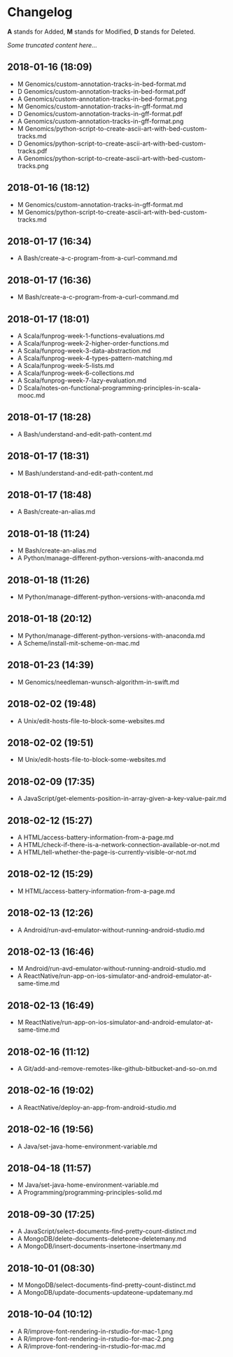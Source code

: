 # Changelog

__A__ stands for Added, __M__ stands for Modified, __D__ stands for Deleted.

_Some truncated content here..._

## 2018-01-16 (18:09)
* M  Genomics/custom-annotation-tracks-in-bed-format.md
* D  Genomics/custom-annotation-tracks-in-bed-format.pdf
* A  Genomics/custom-annotation-tracks-in-bed-format.png
* M  Genomics/custom-annotation-tracks-in-gff-format.md
* D  Genomics/custom-annotation-tracks-in-gff-format.pdf
* A  Genomics/custom-annotation-tracks-in-gff-format.png
* M  Genomics/python-script-to-create-ascii-art-with-bed-custom-tracks.md
* D  Genomics/python-script-to-create-ascii-art-with-bed-custom-tracks.pdf
* A  Genomics/python-script-to-create-ascii-art-with-bed-custom-tracks.png

## 2018-01-16 (18:12)
* M  Genomics/custom-annotation-tracks-in-gff-format.md
* M  Genomics/python-script-to-create-ascii-art-with-bed-custom-tracks.md

## 2018-01-17 (16:34)
* A  Bash/create-a-c-program-from-a-curl-command.md

## 2018-01-17 (16:36)
* M  Bash/create-a-c-program-from-a-curl-command.md

## 2018-01-17 (18:01)
* A  Scala/funprog-week-1-functions-evaluations.md
* A  Scala/funprog-week-2-higher-order-functions.md
* A  Scala/funprog-week-3-data-abstraction.md
* A  Scala/funprog-week-4-types-pattern-matching.md
* A  Scala/funprog-week-5-lists.md
* A  Scala/funprog-week-6-collections.md
* A  Scala/funprog-week-7-lazy-evaluation.md
* D  Scala/notes-on-functional-programming-principles-in-scala-mooc.md

## 2018-01-17 (18:28)
* A  Bash/understand-and-edit-path-content.md

## 2018-01-17 (18:31)
* M  Bash/understand-and-edit-path-content.md

## 2018-01-17 (18:48)
* A  Bash/create-an-alias.md

## 2018-01-18 (11:24)
* M  Bash/create-an-alias.md
* A  Python/manage-different-python-versions-with-anaconda.md

## 2018-01-18 (11:26)
* M  Python/manage-different-python-versions-with-anaconda.md

## 2018-01-18 (20:12)
* M  Python/manage-different-python-versions-with-anaconda.md
* A  Scheme/install-mit-scheme-on-mac.md

## 2018-01-23 (14:39)
* M  Genomics/needleman-wunsch-algorithm-in-swift.md

## 2018-02-02 (19:48)
* A  Unix/edit-hosts-file-to-block-some-websites.md

## 2018-02-02 (19:51)
* M  Unix/edit-hosts-file-to-block-some-websites.md

## 2018-02-09 (17:35)
* A  JavaScript/get-elements-position-in-array-given-a-key-value-pair.md

## 2018-02-12 (15:27)
* A  HTML/access-battery-information-from-a-page.md
* A  HTML/check-if-there-is-a-network-connection-available-or-not.md
* A  HTML/tell-whether-the-page-is-currently-visible-or-not.md

## 2018-02-12 (15:29)
* M  HTML/access-battery-information-from-a-page.md

## 2018-02-13 (12:26)
* A  Android/run-avd-emulator-without-running-android-studio.md

## 2018-02-13 (16:46)
* M  Android/run-avd-emulator-without-running-android-studio.md
* A  ReactNative/run-app-on-ios-simulator-and-android-emulator-at-same-time.md

## 2018-02-13 (16:49)
* M  ReactNative/run-app-on-ios-simulator-and-android-emulator-at-same-time.md

## 2018-02-16 (11:12)
* A  Git/add-and-remove-remotes-like-github-bitbucket-and-so-on.md

## 2018-02-16 (19:02)
* A  ReactNative/deploy-an-app-from-android-studio.md

## 2018-02-16 (19:56)
* A  Java/set-java-home-environment-variable.md

## 2018-04-18 (11:57)
* M  Java/set-java-home-environment-variable.md
* A  Programming/programming-principles-solid.md

## 2018-09-30 (17:25)
* A  JavaScript/select-documents-find-pretty-count-distinct.md
* A  MongoDB/delete-documents-deleteone-deletemany.md
* A  MongoDB/insert-documents-insertone-insertmany.md

## 2018-10-01 (08:30)
* M  MongoDB/select-documents-find-pretty-count-distinct.md
* A  MongoDB/update-documents-updateone-updatemany.md

## 2018-10-04 (10:12)
* A  R/improve-font-rendering-in-rstudio-for-mac-1.png
* A  R/improve-font-rendering-in-rstudio-for-mac-2.png
* A  R/improve-font-rendering-in-rstudio-for-mac.md

